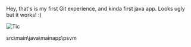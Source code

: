 Hey, that's is my first Git experience, and kinda first java app. Looks ugly but it works! :)


![Tic](https://pp.vk.me/c836735/v836735498/16678/zDsdv5gp-3M.jpg)

src\main\java\mainapp\psvm
